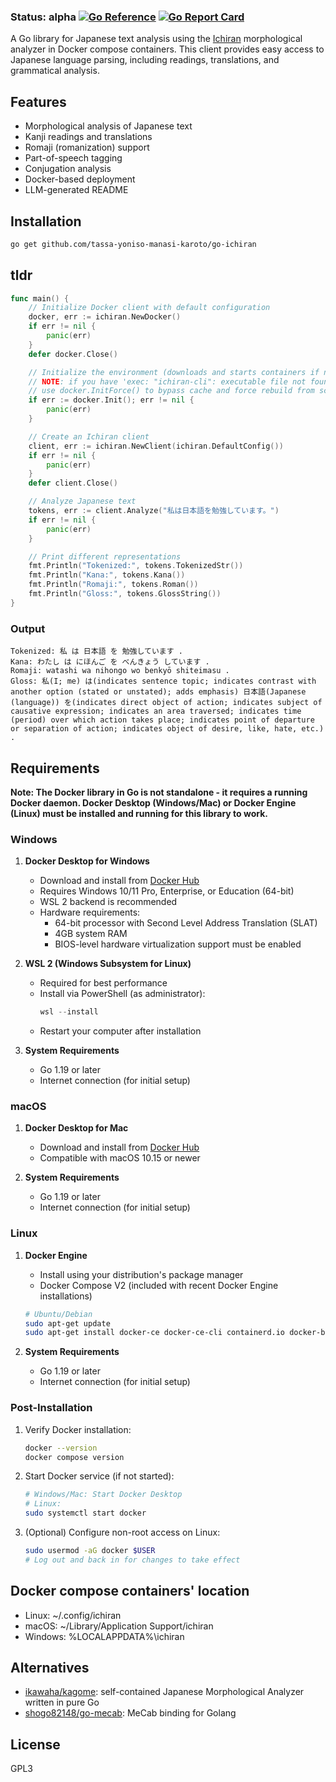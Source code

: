 ### Status: alpha [![Go Reference](https://pkg.go.dev/badge/github.com/tassa-yoniso-manasi-karoto/go-ichiran.svg)](https://pkg.go.dev/github.com/tassa-yoniso-manasi-karoto/go-ichiran) [![Go Report Card](https://goreportcard.com/badge/github.com/tassa-yoniso-manasi-karoto/go-ichiran)](https://goreportcard.com/report/github.com/tassa-yoniso-manasi-karoto/go-ichiran)

A Go library for Japanese text analysis using the [Ichiran](https://github.com/tshatrov/ichiran) morphological analyzer in Docker compose containers. This client provides easy access to Japanese language parsing, including readings, translations, and grammatical analysis.

## Features

-  Morphological analysis of Japanese text
-  Kanji readings and translations
-  Romaji (romanization) support
-  Part-of-speech tagging
-  Conjugation analysis
-  Docker-based deployment
-  LLM-generated README

## Installation

```bash
go get github.com/tassa-yoniso-manasi-karoto/go-ichiran
```

## tldr

```go
func main() {
	// Initialize Docker client with default configuration
	docker, err := ichiran.NewDocker()
	if err != nil {
		panic(err)
	}
	defer docker.Close()

	// Initialize the environment (downloads and starts containers if needed)
	// NOTE: if you have 'exec: "ichiran-cli": executable file not found' errors,
	// use docker.InitForce() to bypass cache and force rebuild from scratch.
	if err := docker.Init(); err != nil {
		panic(err)
	}

	// Create an Ichiran client
	client, err := ichiran.NewClient(ichiran.DefaultConfig())
	if err != nil {
		panic(err)
	}
	defer client.Close()

	// Analyze Japanese text
	tokens, err := client.Analyze("私は日本語を勉強しています。")
	if err != nil {
		panic(err)
	}

	// Print different representations
	fmt.Println("Tokenized:", tokens.TokenizedStr())
	fmt.Println("Kana:", tokens.Kana())
	fmt.Println("Romaji:", tokens.Roman())
	fmt.Println("Gloss:", tokens.GlossString())
}
```

### Output

```
Tokenized: 私 は 日本語 を 勉強しています . 
Kana: わたし ‌は にほんご を べんきょう しています . 
Romaji: watashi wa nihongo wo benkyō shiteimasu . 
Gloss: 私(I; me) は(indicates sentence topic; indicates contrast with another option (stated or unstated); adds emphasis) 日本語(Japanese (language)) を(indicates direct object of action; indicates subject of causative expression; indicates an area traversed; indicates time (period) over which action takes place; indicates point of departure or separation of action; indicates object of desire, like, hate, etc.) . 
```

## Requirements

**Note: The Docker library in Go is not standalone - it requires a running Docker daemon. Docker Desktop (Windows/Mac) or Docker Engine (Linux) must be installed and running for this library to work.**

### Windows
1. **Docker Desktop for Windows**
   - Download and install from [Docker Hub](https://hub.docker.com/editions/community/docker-ce-desktop-windows)
   - Requires Windows 10/11 Pro, Enterprise, or Education (64-bit)
   - WSL 2 backend is recommended
   - Hardware requirements:
     - 64-bit processor with Second Level Address Translation (SLAT)
     - 4GB system RAM
     - BIOS-level hardware virtualization support must be enabled

2. **WSL 2 (Windows Subsystem for Linux)**
   - Required for best performance
   - Install via PowerShell (as administrator):
     ```powershell
     wsl --install
     ```
   - Restart your computer after installation

3. **System Requirements**
   - Go 1.19 or later
   - Internet connection (for initial setup)

### macOS
1. **Docker Desktop for Mac**
   - Download and install from [Docker Hub](https://hub.docker.com/editions/community/docker-ce-desktop-mac)
   - Compatible with macOS 10.15 or newer

2. **System Requirements**
   - Go 1.19 or later
   - Internet connection (for initial setup)

### Linux
1. **Docker Engine**
   - Install using your distribution's package manager
   - Docker Compose V2 (included with recent Docker Engine installations)
   ```bash
   # Ubuntu/Debian
   sudo apt-get update
   sudo apt-get install docker-ce docker-ce-cli containerd.io docker-buildx-plugin docker-compose-plugin
   ```

2. **System Requirements**
   - Go 1.19 or later
   - Internet connection (for initial setup)

### Post-Installation
1. Verify Docker installation:
   ```bash
   docker --version
   docker compose version
   ```

2. Start Docker service (if not started):
   ```bash
   # Windows/Mac: Start Docker Desktop
   # Linux:
   sudo systemctl start docker
   ```

3. (Optional) Configure non-root access on Linux:
   ```bash
   sudo usermod -aG docker $USER
   # Log out and back in for changes to take effect
   ```
## Docker compose containers' location

- Linux: ~/.config/ichiran
- macOS: ~/Library/Application Support/ichiran
- Windows: %LOCALAPPDATA%\ichiran

## Alternatives

- [ikawaha/kagome](https://github.com/ikawaha/kagome): self-contained Japanese Morphological Analyzer written in pure Go
- [shogo82148/go-mecab](https://github.com/shogo82148/go-mecab): MeCab binding for Golang

## License

GPL3
